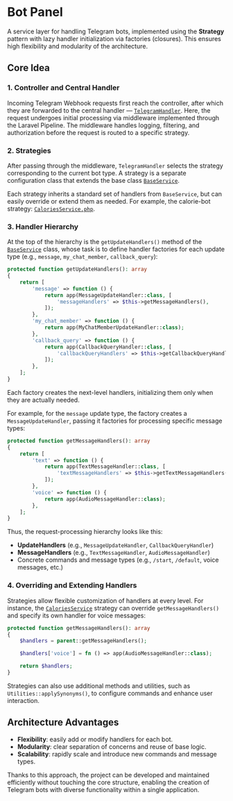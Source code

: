 # Bot Panel

A service layer for handling Telegram bots, implemented using the **Strategy** pattern with lazy handler initialization via factories (closures). This ensures high flexibility and modularity of the architecture.

## Core Idea

### 1. Controller and Central Handler

Incoming Telegram Webhook requests first reach the controller, after which they are forwarded to the central handler — [`TelegramHandler`](https://github.com/Maaaaxim/bot-panel/blob/main/app/Services/TelegramServices/TelegramHandler.php). Here, the request undergoes initial processing via middleware implemented through the Laravel Pipeline. The middleware handles logging, filtering, and authorization before the request is routed to a specific strategy.

### 2. Strategies

After passing through the middleware, `TelegramHandler` selects the strategy corresponding to the current bot type. A strategy is a separate configuration class that extends the base class [`BaseService`](https://github.com/Maaaaxim/bot-panel/blob/main/app/Services/TelegramServices/BaseService.php).

Each strategy inherits a standard set of handlers from `BaseService`, but can easily override or extend them as needed. For example, the calorie-bot strategy: [`CaloriesService.php`](https://github.com/Maaaaxim/bot-panel/blob/main/app/Services/TelegramServices/CaloriesService.php).

### 3. Handler Hierarchy

At the top of the hierarchy is the `getUpdateHandlers()` method of the [`BaseService`](https://github.com/Maaaaxim/bot-panel/blob/main/app/Services/TelegramServices/BaseService.php) class, whose task is to define handler factories for each update type (e.g., `message`, `my_chat_member`, `callback_query`):

```php
protected function getUpdateHandlers(): array
{
    return [
        'message' => function () {
            return app(MessageUpdateHandler::class, [
                'messageHandlers' => $this->getMessageHandlers(),
            ]);
        },
        'my_chat_member' => function () {
            return app(MyChatMemberUpdateHandler::class);
        },
        'callback_query' => function () {
            return app(CallbackQueryHandler::class, [
                'callbackQueryHandlers' => $this->getCallbackQueryHandlers(),
            ]);
        },
    ];
}
````

Each factory creates the next-level handlers, initializing them only when they are actually needed.

For example, for the `message` update type, the factory creates a `MessageUpdateHandler`, passing it factories for processing specific message types:

```php
protected function getMessageHandlers(): array
{
    return [
        'text' => function () {
            return app(TextMessageHandler::class, [
                'textMessageHandlers' => $this->getTextMessageHandlers(),
            ]);
        },
        'voice' => function () {
            return app(AudioMessageHandler::class);
        },
    ];
}
```

Thus, the request-processing hierarchy looks like this:

* **UpdateHandlers** (e.g., `MessageUpdateHandler`, `CallbackQueryHandler`)
* **MessageHandlers** (e.g., `TextMessageHandler`, `AudioMessageHandler`)
* Concrete commands and message types (e.g., `/start`, `/default`, voice messages, etc.)

### 4. Overriding and Extending Handlers

Strategies allow flexible customization of handlers at every level. For instance, the [`CaloriesService`](https://github.com/Maaaaxim/bot-panel/blob/main/app/Services/TelegramServices/CaloriesService.php) strategy can override `getMessageHandlers()` and specify its own handler for voice messages:

```php
protected function getMessageHandlers(): array
{
    $handlers = parent::getMessageHandlers();

    $handlers['voice'] = fn () => app(AudioMessageHandler::class);

    return $handlers;
}
```

Strategies can also use additional methods and utilities, such as `Utilities::applySynonyms()`, to configure commands and enhance user interaction.

## Architecture Advantages

* **Flexibility**: easily add or modify handlers for each bot.
* **Modularity**: clear separation of concerns and reuse of base logic.
* **Scalability**: rapidly scale and introduce new commands and message types.

Thanks to this approach, the project can be developed and maintained efficiently without touching the core structure, enabling the creation of Telegram bots with diverse functionality within a single application.

```
